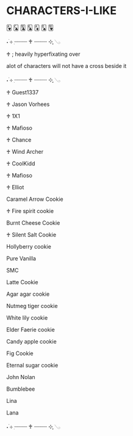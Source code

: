 # CHARACTERS-I-LIKE

🂱 🃜 🃚 🃖 🃁 🂭 🂺

˖ ࣪⊹ ִ┈┈┈┈ ♰ ┈┈┈┈ ⊹ ִֶָ𓂅

♰ ; heavily hyperfixating over

alot of characters will not have a cross beside it

˖ ࣪⊹ ִ┈┈┈┈ ♰ ┈┈┈┈ ⊹ ִֶָ𓂅

♰ Guest1337

♰ Jason Vorhees

♰ 1X1

♰ Mafioso

♰ Chance

♰ Wind Archer

♰ CoolKidd

♰ Mafioso

♰ Elliot

Caramel Arrow Cookie

♰ Fire spirit cookie

Burnt Cheese Cookie

♰ Silent Salt Cookie

Hollyberry cookie

Pure Vanilla

SMC

Latte Cookie

Agar agar cookie

Nutmeg tiger cookie

White lily cookie

Elder Faerie cookie

Candy apple cookie

Fig Cookie

Eternal sugar cookie

John Nolan

Bumblebee

Lina

Lana

˖ ࣪⊹ ִ┈┈┈┈ ♰ ┈┈┈┈ ⊹ ִֶָ𓂅

